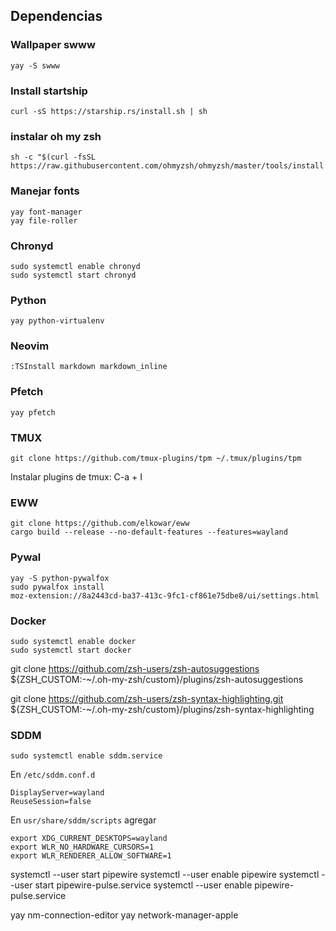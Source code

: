 ## Dependencias 
### Wallpaper swww
```
yay -S swww
```

### Install startship
```
curl -sS https://starship.rs/install.sh | sh
```

### instalar oh my zsh
```
sh -c "$(curl -fsSL https://raw.githubusercontent.com/ohmyzsh/ohmyzsh/master/tools/install.sh)"
```

### Manejar fonts
```
yay font-manager
yay file-roller
```

### Chronyd
```
sudo systemctl enable chronyd
sudo systemctl start chronyd
```

### Python
```
yay python-virtualenv
```

### Neovim
```
:TSInstall markdown markdown_inline
```

### Pfetch
```
yay pfetch
```

### TMUX
```
git clone https://github.com/tmux-plugins/tpm ~/.tmux/plugins/tpm
```

Instalar plugins de tmux: C-a + I

### EWW
```
git clone https://github.com/elkowar/eww
cargo build --release --no-default-features --features=wayland
```
### Pywal
```
yay -S python-pywalfox
sudo pywalfox install
moz-extension://8a2443cd-ba37-413c-9fc1-cf861e75dbe8/ui/settings.html
```

### Docker 
```
sudo systemctl enable docker
sudo systemctl start docker
```

git clone https://github.com/zsh-users/zsh-autosuggestions ${ZSH_CUSTOM:-~/.oh-my-zsh/custom}/plugins/zsh-autosuggestions

git clone https://github.com/zsh-users/zsh-syntax-highlighting.git ${ZSH_CUSTOM:-~/.oh-my-zsh/custom}/plugins/zsh-syntax-highlighting

### SDDM 
```
sudo systemctl enable sddm.service 
```
En ```/etc/sddm.conf.d```
```
DisplayServer=wayland 
ReuseSession=false
```

En ```usr/share/sddm/scripts``` agregar
```
export XDG_CURRENT_DESKTOPS=wayland
export WLR_NO_HARDWARE_CURSORS=1
export WLR_RENDERER_ALLOW_SOFTWARE=1
```

systemctl --user start pipewire
systemctl --user enable pipewire
systemctl --user start pipewire-pulse.service
systemctl --user enable pipewire-pulse.service


yay nm-connection-editor
yay network-manager-apple
